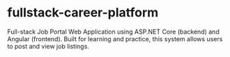 # fullstack-career-platform
Full-stack Job Portal Web Application using ASP.NET Core (backend) and Angular (frontend). Built for learning and practice, this system allows users to post and view job listings.
